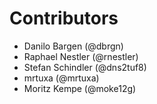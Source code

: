 # Contributors

- Danilo Bargen (@dbrgn)
- Raphael Nestler (@rnestler)
- Stefan Schindler (@dns2tuf8)
- mrtuxa (@mrtuxa)
- Moritz Kempe (@moke12g)